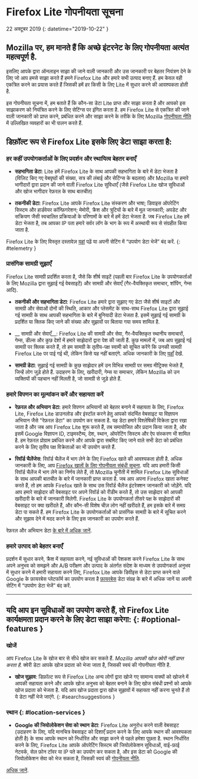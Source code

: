 # <span class="privacy-header-firefox-lite">Firefox Lite</span> <span class="privacy-header-policy">गोपनीयता सूचना</span>

22 अक्टूबर 2019
{: datetime="2019-10-22" }

## Mozilla पर, हम मानते हैं कि अच्छे इंटरनेट के लिए गोपनीयता अत्यंत महत्वपूर्ण है.

इसलिए आपके द्वारा ऑनलाइन साझा की जाने वाली जानकारी और उस जानकारी पर बेहतर नियंत्रण देने के लिए जो आप हमसे साझा करते हैं हमने Firefox Lite और हमारे सभी उत्पाद बनाए हैं. हम केवल वही एकत्रित करने का प्रयास करते हैं जिसकी हमें हर किसी के लिए Lite में सुधार करने की आवश्यकता होती है.

इस गोपनीयता सूचना में, हम बताते हैं कि कौन-सा डेटा Lite प्राप्त और साझा करता है और आपको इस साझाकरण को नियंत्रित करने के लिए सेटिंग्स पर इंगित करता है. हम Firefox Lite से एकत्रित की जाने वाली जानकारी को प्राप्त करने, प्रबंधित करने और साझा करने के तरीके के लिए  Mozilla [गोपनीयता नीति](https://www.mozilla.org/privacy/) में उल्लिखित व्यवहारों का भी पालन करते हैं.

## डिफ़ॉल्ट रूप से Firefox Lite इसके लिए डेटा साझा करता है:

### हर कहीं उपयोगकर्ताओं के लिए प्रदर्शन और स्थायित्व बेहतर बनाएँ

* __सहभागिता डेटा__: Lite हमें Firefox Lite के साथ आपकी सहभागिता के बारे में डेटा भेजता है (विज़िट किए गए वेबपृष्ठों की संख्या, सत्र की लंबाई और सेटिंग्स के बदलाव) और Mozilla या हमारे भागीदारों द्वारा प्रदान की जाने वाली Firefox Lite सुविधाएँ (जैसे Firefox Lite खोज सुविधाओं और खोज भागीदार रेफ़रल के साथ बातचीत)

* __तकनीकी डेटा__: Firefox Lite आपके Firefox Lite संस्करण और भाषा; डिवाइस ऑपरेटिंग सिस्टम और हार्डवेयर कॉन्फ़िगरेशन; मेमोरी, क्रैश और त्रुटियों के बारे में मूल जानकारी; अपडेट और सक्रियण जैसी स्वचालित प्रक्रियाओं के परिणामों के बारे में हमें डेटा भेजता है. जब Firefox Lite हमें डेटा भेजता है, तब आपका IP पता हमारे सर्वर लॉग के भाग के रूप में अस्थायी रूप से संग्रहीत किया जाता है.

Firefox Lite के लिए विस्तृत दस्तावेज़ [यहां](https://support.mozilla.org/kb/send-usage-data-firefox-mobile-devices) पढ़ें या अपनी सेटिंग में “उपयोग डेटा भेजें” बंद करें.
{: #telemetry }

### प्रासंगिक सामग्री सुझाएँ

Firefox Lite सामग्री प्रदर्शित करता है, जैसे कि शीर्ष साइटें (पहली बार Firefox Lite के उपयोगकर्ताओं के लिए Mozilla द्वारा सुझाई गई वेबसाइटें) और सामग्री और सेवाएँ (गैर-वैयक्तिकृत समाचार, शॉपिंग, गेम्स आदि).

* __तकनीकी और सहभागिता डेटा__: Firefox Lite हमारे द्वारा सुझाए गए डेटा जैसे शीर्ष साइटों और सामग्री और सेवाओं दोनों की स्थिति, आकार और प्लेसमेंट के साथ-साथ Firefox Lite द्वारा सुझाई गई सामग्री के साथ आपकी सहभागिता के बारे में बुनियादी डेटा भेजता है. इसमें सुझाई गई सामग्री के प्रदर्शित या क्लिक किए जाने की संख्या और सुझावों पर बिताया गया समय शामिल है. 

* __ सामग्री और सेवाएँ__: Firefox Lite की सामग्री और सेवा, गैर-वैयक्तिकृत स्थानीय समाचारों, गेम्स, डील्स और कुछ देशों में हमारे साझेदारों द्वारा पेश की जाती हैं. कुछ मामलों में, जब आप सुझाई गई सामग्री पर क्लिक करते हैं, तो हम सामग्री के तृतीय-पक्ष स्वामी को सूचित करेंगे कि उनकी सामग्री Firefox Lite पर पाई गई थी, लेकिन किसे यह नहीं बताएंगे. अधिक जानकारी के लिए [यहाँ](https://support.mozilla.org/kb/firefox-lite-content-and-services) देखें.

* __सामग्री डेटा__: सुझाई गई सामग्री के कुछ साझेदार हमें उन विभिन्न सामग्री पर समग्र मीट्रिक्स भेजते हैं, जिन्हें लोग जुड़े होते हैं. उदाहरण के लिए, खरीदारी, गेम्स या समाचार, लेकिन Mozilla को उन व्यक्तियों की पहचान नहीं मिलती है, जो सामग्री से जुड़े होते हैं.

### हमारे विपणन का मूल्यांकन करें और सहायता करें

* __रेफ़रल और अभियान डेटा__: हमारे विपणन अभियानों को बेहतर बनाने में सहायता के लिए, Firefox Lite, Firefox Lite डाउनलोड और इंस्टॉल करने हेतु आपको संदर्भित वेबसाइट या विज्ञापन अभियान जैसे "रेफ़रल डेटा" का उपयोग कर सकता है. यह डेटा हमारे विश्लेषिकी विक्रेता द्वारा रखा जाता है और जब आप Firefox Lite शुरू करते हैं, तब समायोजित और प्रदान किया जाता है, और इसमें Google विज्ञापन ID, टाइमस्टैम्प, देश, स्थान, ऑपरेटिंग सिस्टम और ऐप संस्करण भी शामिल है. हम रेफ़रल प्रोग्राम प्रबंधित करने और आपके द्वारा सबमिट किए जाने वाले सभी डेटा को प्रबंधित करने के लिए तृतीय पक्ष विक्रेताओं का भी उपयोग करते हैं.

* __रिवॉर्ड चैलेंजेस__: रिवॉर्ड चैलेंज में भाग लेने के लिए Firefox खाते की आवश्यकता होती है. अधिक जानकारी के लिए, आप [Firefox खातों के लिए गोपनीयता संबंधी सूचना](https://www.mozilla.org/en-US/privacy/firefox/#accounts). यदि आप हमारी किसी रिवॉर्ड चैलेंज में भाग लेने का निर्णय लेते हैं, तो Mozilla चुनौती में शामिल Firefox Lite सुविधाओं के साथ आपकी बातचीत के बारे में जानकारी प्राप्त करता है. जब आप अपना Firefox खाता कनेक्ट करते हैं, तो हम आपके Firefox खाते के साथ उस रिवॉर्ड चैलेंज इंटरेक्शन जानकारी को जोड़ेंगे. यदि आप हमारे साझेदार की वेबसाइट पर अपने रिवॉर्ड को रीडीम करते हैं, तो उस साझेदार को आपकी खरीदारी के बारे में जानकारी मिलेगी. Firefox Lite के उपयोगकर्ता तीसरे पक्ष के साझेदारों की वेबसाइट पर क्या खरीदते हैं, और कौन-सी विशेष चीज़ लोग नहीं खरीदते हैं, हम इसके बारे में समग्र डेटा पा सकते हैं.  हम Firefox Lite के उपयोगकर्ताओं को प्रासंगिक सामग्री के बारे में सूचित करने और सुझाव देने में मदद करने के लिए इस जानकारी का उपयोग करते हैं. 

रेफ़रल और अभियान डेटा [के बारे में अधिक जानें](https://github.com/mozilla-tw/Rocket/wiki/Telemetry#install-campaign-tracking). 

### हमारे उत्पाद को बेहतर बनाएँ

प्रदर्शन में सुधार करने, क्रैश में सहायता करने, नई सुविधाओं की पेशकश करने Firefox Lite के साथ अपने अनुभव को समझने और A/B परीक्षण और उत्पाद के अंतर्गत संदेश के माध्यम से उपयोगकर्ता अनुभव में सुधार करने में हमारी सहायता करने लिए, Firefox Lite आपके डिवीइस से डेटा प्राप्त करने वाले Google के फ़ायरबेस प्लेटफॉर्म का उपयोग करता है [फ़ायरबेस](https://support.google.com/firebase/answer/6318039?hl=en) डेटा संग्रह के बारे में अधिक जानें या अपनी सेटिंग में “उपयोग डेटा भेजें” बंद करें.

---

## यदि आप इन सुविधाओं का उपयोग करते हैं, तो Firefox Lite कार्यक्षमता प्रदान करने के लिए डेटा साझा करेगा: {: #optional-features }

### खोजें

आप Firefox Lite के खोज बार से सीधे खोज कर सकते हैं. _Mozilla आपकी खोज क्वेरी नहीं प्राप्त करता है._ क्वेरी डेटा आपके खोज प्रदाता को भेजा जाता है, जिसकी स्वयं की गोपनीयता नीति है.

* __खोज सुझाव__: डिफ़ॉल्ट रूप से Firefox Lite अन्य लोगों द्वारा खोजे गए सामान्य वाक्यों को खोजने में आपकी सहायता करने और आपके खोज अनुभव को बेहतर बनाने के लिए खोज संबंधी प्रश्नों को आपके खोज प्रदाता को भेजता है. यदि आप खोज प्रदाता द्वारा खोज सुझावों में सहायता नहीं करना चुनते हैं तो ये डेटा नहीं भेजे जाएंगे.
{: #searchsuggestions }
    
### स्थान {: #location-services }

* __Google की जियोलोकेशन सेवा को स्थान डेटा__: Firefox Lite अनुरोध करने वाली वेबसाइट (उदाहरण के लिए, यदि मानचित्र वेबसाइट को दिशाएँ प्रदान करने के लिए आपके स्थान की आवश्यकता होती है) के साथ आपके स्थान को निर्धारित और साझा करने से पहले हमेशा पूछता है. स्थान निर्धारित करने के लिए, Firefox Lite आपके ऑपरेटिंग सिस्टम की जियोलोकेशन सुविधाओं, वाई-फ़ाई नेटवर्क, सेल फ़ोन टॉवर या IP पते का उपयोग कर सकता है, और इस डेटा को Google की जियोलोकेशन सेवा को भेज सकता है, जिसकी स्वयं की [गोपनीयता नीति](https://www.google.com/privacy/lsf.html).

[अधिक जानें](https://www.mozilla.org/firefox/geolocation/).
